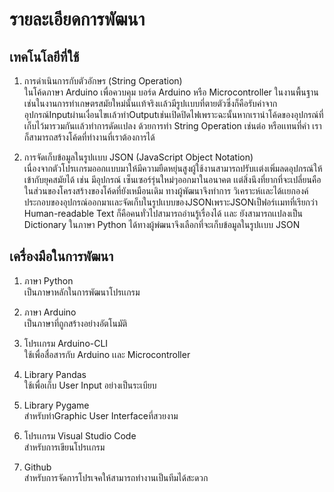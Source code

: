 # รายละเอียดการพัฒนา

## เทคโนโลยีที่ใช้
1. การดำเนินการกับตัวอักษร (String Operation)   
ในโค้ดภาษา Arduino เพื่อควบคุม บอร์ด Arduino หรือ Microcontroller ในงานพื้นฐานเช่นในงานการทำเกษตรสมัยใหม่นั้นเเท้จริงเเล้วมีรูปเเบบที่ตายตัวซึ่งก็คือรับค่าจากอุปกรณ์Inputผ่านเงื่อนไขเเล้วทำOutputเช่นเปิดปิดไฟเพราะฉะนั้นหากเรานำโค้ดของอุปกรณ์ที่เก็บไว้มารวมกันเเล้วทำการดัดเเปลง ด้วยการทำ String Operation เช่นต่อ หรือเเทนที่คำ เราก็สามารถสร้างโค้ดที่ทำงานที่เราต้องการได้

2. การจัดเก็บข้อมูลในรูปเเบบ JSON (JavaScript Object Notation)        
  เนื่องจากตัวโปรเเกรมออกเเบบมาให้มีความยืดหยุ่นสูงผู้ใช้งานสามารถปรับเเต่งเพิ่มลดอุปกรณ์ให้เข้ากับยุคสมัยได้ เช่น มีอุปกรณ์ เซ็นเซอร์รุ่นใหม่ๆออกมาในอนาคต เเต่สิ่งนึงที่ยากที่จะเปลี่ยนคือในส่วนของโครงสร้างของโค้ดที่ยังเหมือนเดิม ทางผู้พัฒนาจึงทำการ วิเคราะห์เเละได้เเยกองค์ประกอบของอุปกรณ์ออกมาเเละจัดเก็บในรูปเเบบของJSONเพราะJSONเป็ฟอร์เเมทที่เรียกว่า Human-readable Text ก็คือคนทั่วไปสามารถอ่านรู้เรื่องได้ เเละ ยังสามารถเเปลงเป็น Dictionary ในภาษา Python ได้ทางผู้พํฒนาจึงเลือกที่จะเก็บข้อมูลในรูปเเบบ JSON


## เครื่องมือในการพัฒนา
1. ภาษา Python  \
   เป็นภาษาหลักในการพัฒนาโปรเเกรม

2. ภาษา Arduino \
   เป็นภาษาที่ถูกสร้างอย่างอัตโนมัติ

3. โปรเเกรม Arduino-CLI \
   ใช้เพื่อสื่อสารกับ Arduino เเละ Microcontroller

4. Library Pandas \
   ใช้เพื่อเก็บ User Input อย่างเป็นระเบียบ

5. Library Pygame \
สำหรับทำGraphic User Interfaceที่สวยงาม

6. โปรเเกรม Visual Studio Code \
สำหรับการเขียนโปรเเกรม

7. Github \
สำหรับการจัดการโปรเจคให้สามารถทำงานเป็นทีมได้สะดวก


